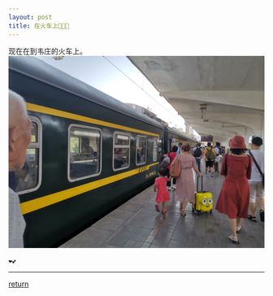 ```yaml
---
layout: post
title: 在火车上🚃🚃🚃
---
```


现在在到韦庄的火车上。
![fig 1](../IMG_20190818_120618.jpg) 

    ❤️💕

***
[return](https://www.tsinghuamakerxian.cn/) 

